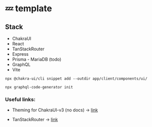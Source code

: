 # :zzz: template

## Stack

- ChakraUI
- React
- TanStackRouter
- Express
- Prisma - MariaDB (todo)
- GraphQL
- Vite

`npx @chakra-ui/cli snippet add --outdir app/client/components/ui/`

`npx graphql-code-generator init`

### Useful links:

- Theming for ChakraUI-v3 (no docs) -> [link](https://github.com/chakra-ui/chakra-ui/discussions/9009)

- TanStackRouter -> [link](https://tanstack.com/router/latest)

